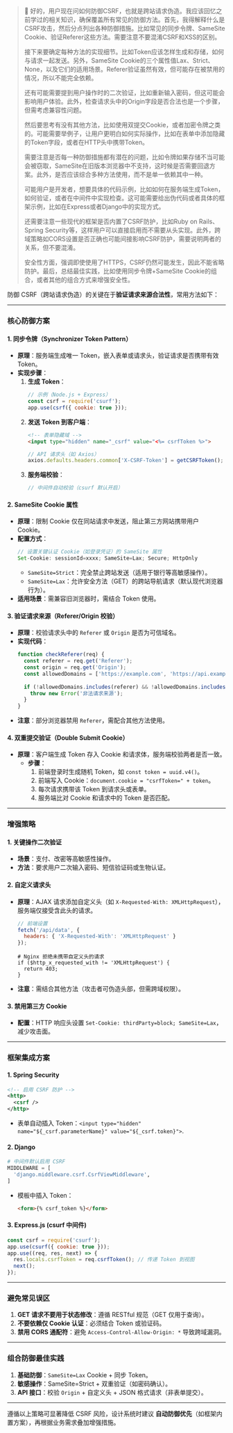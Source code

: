 > 💭 好的，用户现在问如何防御CSRF，也就是跨站请求伪造。我应该回忆之前学过的相关知识，确保覆盖所有常见的防御方法。首先，我得解释什么是CSRF攻击，然后分点列出各种防御措施。比如常见的同步令牌、SameSite Cookie、验证Referer这些方法。需要注意不要混淆CSRF和XSS的区别。
>
> 接下来要确定每种方法的实现细节。比如Token应该怎样生成和存储，如何与请求一起发送。另外，SameSite Cookie的三个属性值Lax、Strict、None，以及它们的适用场景。Referer验证虽然有效，但可能存在被禁用的情况，所以不能完全依赖。
>
> 还有可能需要提到用户操作时的二次验证，比如重新输入密码，但这可能会影响用户体验。此外，检查请求头中的Origin字段是否合法也是一个步骤，但需考虑兼容性问题。
>
> 然后要思考有没有其他方法，比如使用双提交Cookie，或者加密令牌之类的。可能需要举例子，让用户更明白如何实际操作，比如在表单中添加隐藏的Token字段，或者在HTTP头中携带Token。
>
> 需要注意是否每一种防御措施都有潜在的问题，比如令牌如果存储不当可能会被窃取，SameSite在旧版本浏览器中不支持，这时候是否需要回退方案。此外，是否应该综合多种方法使用，而不是单一依赖其中一种。
>
> 可能用户是开发者，想要具体的代码示例，比如如何在服务端生成Token，如何验证，或者在中间件中实现检查。这可能需要给出伪代码或者具体的框架示例，比如在Express或者Django中的实现方式。
>
> 还需要注意一些现代的框架是否内置了CSRF防护，比如Ruby on Rails、Spring Security等，这样用户可以直接启用而不需要从头实现。此外，跨域策略如CORS设置是否正确也可能间接影响CSRF防护，需要说明两者的关系，但不要混淆。
>
> 安全性方面，强调即使使用了HTTPS，CSRF仍然可能发生，因此不能省略防护。最后，总结最佳实践，比如使用同步令牌+SameSite Cookie的组合，或者其他的组合方式来增强安全性。
>
> 



防御 CSRF（跨站请求伪造）的关键在于**验证请求来源合法性**，常用方法如下：

---

### **核心防御方案**
#### **1. 同步令牌（Synchronizer Token Pattern）**
- **原理**：服务端生成唯一 Token，嵌入表单或请求头，验证请求是否携带有效 Token。
- **实现步骤**：
  1. **生成 Token**：
     ```javascript
     // 示例（Node.js + Express）
     const csrf = require('csurf');
     app.use(csrf({ cookie: true }));
     ```
  2. **发送 Token 到客户端**：
     ```html
     <!-- 表单隐藏域 -->
     <input type="hidden" name="_csrf" value="<%= csrfToken %>">
     ```
     ```javascript
     // API 请求头（如 Axios）
     axios.defaults.headers.common['X-CSRF-Token'] = getCSRFToken();
     ```
  3. **服务端校验**：
     ```javascript
     // 中间件自动校验（csurf 默认开启）
     ```

#### **2. SameSite Cookie 属性**
- **原理**：限制 Cookie 仅在同站请求中发送，阻止第三方网站携带用户 Cookie。
- **配置方式**：
  ```javascript
  // 设置关键认证 Cookie（如登录凭证）的 SameSite 属性
  Set-Cookie: sessionId=xxxx; SameSite=Lax; Secure; HttpOnly
  ```
  - `SameSite=Strict`：完全禁止跨站发送（适用于银行等高敏感操作）。
  - `SameSite=Lax`：允许安全方法（GET）的跨站导航请求（默认现代浏览器行为）。
- **适用场景**：需兼容旧浏览器时，需结合 Token 使用。

#### **3. 验证请求来源（Referer/Origin 校验）**
- **原理**：校验请求头中的 `Referer` 或 `Origin` 是否为可信域名。
- **实现代码**：
  ```javascript
  function checkReferer(req) {
    const referer = req.get('Referer');
    const origin = req.get('Origin');
    const allowedDomains = ['https://example.com', 'https://api.example.com'];
    
    if (!allowedDomains.includes(referer) && !allowedDomains.includes(origin)) {
      throw new Error('非法请求来源');
    }
  }
  ```
- **注意**：部分浏览器禁用 `Referer`，需配合其他方法使用。

#### **4. 双重提交验证（Double Submit Cookie）**
- **原理**：客户端生成 Token 存入 Cookie 和请求体，服务端校验两者是否一致。
  - **步骤**：
    1. 前端登录时生成随机 Token，如 `const token = uuid.v4()`。
    2. 前端写入 Cookie：`document.cookie = "csrfToken=" + token`。
    3. 每次请求携带该 Token 到请求头或表单。
    4. 服务端比对 Cookie 和请求中的 Token 是否匹配。

---

### **增强策略**
#### **1. 关键操作二次验证**
- **场景**：支付、改密等高敏感性操作。
- **方法**：要求用户二次输入密码、短信验证码或生物认证。

#### **2. 自定义请求头**
- **原理**：AJAX 请求添加自定义头（如 `X-Requested-With: XMLHttpRequest`），服务端仅接受含此头的请求。
  ```javascript
  // 前端设置
  fetch('/api/data', {
    headers: { 'X-Requested-With': 'XMLHttpRequest' }
  });
  ```
  ```nginx
  # Nginx 拒绝未携带自定义头的请求
  if ($http_x_requested_with != 'XMLHttpRequest') {
    return 403;
  }
  ```
- **注意**：需结合其他方法（攻击者可伪造头部，但需跨域权限）。

#### **3. 禁用第三方 Cookie**
- **配置**：HTTP 响应头设置 `Set-Cookie: thirdParty=block; SameSite=Lax`，减少攻击面。

---

### **框架集成方案**
#### **1. Spring Security**
  ```xml
  <!-- 启用 CSRF 防护 -->
  <http>
    <csrf />
  </http>
  ```
  - 表单自动插入 Token：`<input type="hidden" name="${_csrf.parameterName}" value="${_csrf.token}">`.

#### **2. Django**
  ```python
  # 中间件默认启用 CSRF
  MIDDLEWARE = [
    'django.middleware.csrf.CsrfViewMiddleware',
  ]
  ```
  - 模板中插入 Token：
    ```html
    <form>{% csrf_token %}</form>
    ```

#### **3. Express.js (csurf 中间件)**
  ```javascript
  const csrf = require('csurf');
  app.use(csurf({ cookie: true }));
  app.use((req, res, next) => {
    res.locals.csrfToken = req.csrfToken(); // 传递 Token 到视图
    next();
  });
  ```

---

### **避免常见误区**
1. **GET 请求不要用于状态修改**：遵循 RESTful 规范（GET 仅用于查询）。
2. **不要依赖仅 Cookie 认证**：必须结合 Token 或验证码。
3. **禁用 CORS 通配符**：避免 `Access-Control-Allow-Origin: *` 导致跨域漏洞。

---

### **组合防御最佳实践**
1. **基础防御**：`SameSite=Lax` Cookie + 同步 Token。
2. **敏感操作**：SameSite=Strict + 双重验证（如密码确认）。
3. **API 接口**：校验 `Origin` + 自定义头 + JSON 格式请求（非表单提交）。

---

遵循以上策略可显著降低 CSRF 风险，设计系统时建议 **自动防御优先**（如框架内置方案），再根据业务需求叠加增强措施。
